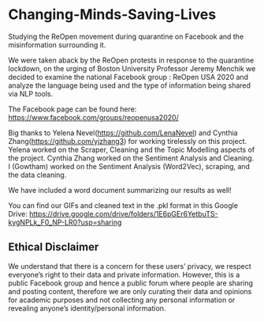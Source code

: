 # Changing-Minds-Saving-Lives
Studying the ReOpen movement during quarantine on Facebook and the misinformation surrounding it.

We were taken aback by the ReOpen protests in response to the quarantine lockdown, on the urging of Boston University Professor Jeremy Menchik we decided to examine the national Facebook group : ReOpen USA 2020 and analyze the language being used and the type of information being shared via NLP tools.

The Facebook page can be found here: https://www.facebook.com/groups/reopenusa2020/

Big thanks to Yelena Nevel(https://github.com/LenaNevel) and Cynthia Zhang(https://github.com/yjzhang3) for working tirelessly on this project. Yelena worked on the Scraper, Cleaning and the Topic Modelling aspects of the project. Cynthia Zhang worked on the Sentiment Analysis and Cleaning. I (Gowtham) worked on the Sentiment Analysis (Word2Vec), scraping, and the data cleaning.

We have included a word document summarizing our results as well!

You can find our GIFs and cleaned text in the .pkl format in this Google Drive: https://drive.google.com/drive/folders/1E6pGEr6YetbuTS-kygNPLk_F0_NP-LR0?usp=sharing

Ethical Disclaimer
------------------
We understand that there is a concern for these users’ privacy, we respect everyone’s right to their data and private information. However, this is a public Facebook group and hence a public forum where people are sharing and posting content, therefore we are only curating their data and opinions for academic purposes and not collecting any personal information or revealing anyone’s identity/personal information.

